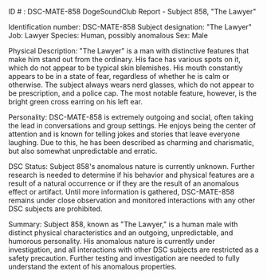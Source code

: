 ID # : DSC-MATE-858
DogeSoundClub Report - Subject 858, "The Lawyer"

Identification number: DSC-MATE-858
Subject designation: "The Lawyer"
Job: Lawyer
Species: Human, possibly anomalous
Sex: Male

Physical Description:
"The Lawyer" is a man with distinctive features that make him stand out from the ordinary. His face has various spots on it, which do not appear to be typical skin blemishes. His mouth constantly appears to be in a state of fear, regardless of whether he is calm or otherwise. The subject always wears nerd glasses, which do not appear to be prescription, and a police cap. The most notable feature, however, is the bright green cross earring on his left ear.

Personality:
DSC-MATE-858 is extremely outgoing and social, often taking the lead in conversations and group settings. He enjoys being the center of attention and is known for telling jokes and stories that leave everyone laughing. Due to this, he has been described as charming and charismatic, but also somewhat unpredictable and erratic.

DSC Status:
Subject 858's anomalous nature is currently unknown. Further research is needed to determine if his behavior and physical features are a result of a natural occurrence or if they are the result of an anomalous effect or artifact. Until more information is gathered, DSC-MATE-858 remains under close observation and monitored interactions with any other DSC subjects are prohibited.

Summary:
Subject 858, known as "The Lawyer," is a human male with distinct physical characteristics and an outgoing, unpredictable, and humorous personality. His anomalous nature is currently under investigation, and all interactions with other DSC subjects are restricted as a safety precaution. Further testing and investigation are needed to fully understand the extent of his anomalous properties.